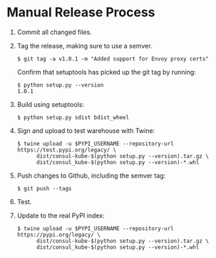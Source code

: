 Manual Release Process
======================

 1. Commit all changed files.
 
 2. Tag the release, making sure to use a semver.
 
        $ git tag -a v1.0.1 -m "Added support for Envoy proxy certs"

    Confirm that setuptools has picked up the git tag by running:
    
        $ python setup.py --version
        1.0.1

 3. Build using setuptools:
 
        $ python setup.py sdist bdist_wheel
        
 4. Sign and upload to test warehouse with Twine:
 
        $ twine upload -u $PYPI_USERNAME --repository-url https://test.pypi.org/legacy/ \
              dist/consul-kube-$(python setup.py --version).tar.gz \
              dist/consul_kube-$(python setup.py --version)-*.whl
 
 5. Push changes to Github, including the semver tag:
 
        $ git push --tags

 6. Test.
 
 7. Update to the real PyPI index:
  
        $ twine upload -u $PYPI_USERNAME --repository-url https://pypi.org/legacy/ \
              dist/consul-kube-$(python setup.py --version).tar.gz \
              dist/consul_kube-$(python setup.py --version)-*.whl
